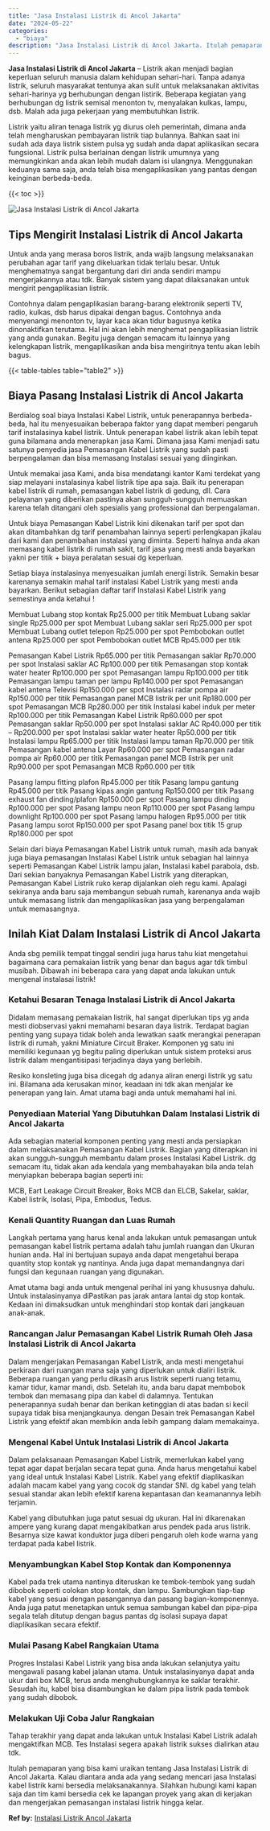 ```yaml
---
title: "Jasa Instalasi Listrik di Ancol Jakarta"
date: "2024-05-22"
categories: 
  - "biaya"
description: "Jasa Instalasi Listrik di Ancol Jakarta. Itulah pemaparan yang bisa kami uraikan tentang Jasa Instalasi Listrik di Ancol Jakarta. Kalau diantara anda ada yan..."
---
```


**Jasa Instalasi Listrik di Ancol Jakarta** – Listrik akan menjadi bagian keperluan seluruh manusia dalam kehidupan sehari-hari. Tanpa adanya listrik, seluruh masyarakat tentunya akan sulit untuk melaksanakan aktivitas sehari-harinya yg berhubungan dengan listirik. Beberapa kegiatan yang berhubungan dg listrik semisal menonton tv, menyalakan kulkas, lampu, dsb. Malah ada juga pekerjaan yang membutuhkan listrik.

Listrik yaitu aliran tenaga listrik yg diurus oleh pemerintah, dimana anda telah mengharuskan pembayaran listrik tiap bulannya. Bahkan saat ini sudah ada daya listrik sistem pulsa yg sudah anda dapat aplikasikan secara fungsional. Listrik pulsa berlainan dengan listrik umumnya yang memungkinkan anda akan lebih mudah dalam isi ulangnya. Menggunakan keduanya sama saja, anda telah bisa mengaplikasikan yang pantas dengan keinginan berbeda-beda.

{{< toc >}}

![Jasa Instalasi Listrik di Ancol Jakarta](/images/instalasi-listrik-murah04.png)

## Tips Mengirit Instalasi Listrik di Ancol Jakarta

Untuk anda yang merasa boros listrik, anda wajib langsung melaksanakan perubahan agar tarif yang dikeluarkan tidak terlalu besar. Untuk menghematnya sangat bergantung dari diri anda sendiri mampu mengerjakannya atau tdk. Banyak sistem yang dapat dilaksanakan untuk mengirit pengaplikasian listrik.

Contohnya dalam pengaplikasian barang-barang elektronik seperti TV, radio, kulkas, dsb harus dipakai dengan bagus. Contohnya anda menyenangi menonton tv, layar kaca akan tidur bagusnya ketika dinonaktifkan terutama. Hal ini akan lebih menghemat pengaplikasian listrik yang anda gunakan. Begitu juga dengan semacam itu lainnya yang kelengkapan listrik, mengaplikasikan anda bisa mengiritnya tentu akan lebih bagus.

{{< table-tables table="table2" >}}

## Biaya Pasang Instalasi Listrik di Ancol Jakarta

Berdialog soal biaya Instalasi Kabel Listrik, untuk penerapannya berbeda-beda, hal itu menyesuaikan beberapa faktor yang dapat memberi pengaruh tarif instalasinya kabel listrik. Untuk penerapan kabel listrik akan lebih tepat guna bilamana anda menerapkan jasa Kami. Dimana jasa Kami menjadi satu satunya penyedia jasa Pemasangan Kabel Listrik yang sudah pasti berpengalaman dan bisa memasang Instalasi sesuai yang diinginkan.

Untuk memakai jasa Kami, anda bisa mendatangi kantor Kami terdekat yang siap melayani instalasinya kabel listrik tipe apa saja. Baik itu penerapan kabel listrik di rumah, pemasangan kabel listrik di gedung, dll. Cara pelayanan yang diberikan pastinya akan sungguh-sungguh memuaskan karena telah ditangani oleh spesialis yang professional dan berpengalaman.

Untuk biaya Pemasangan Kabel Listrik kini dikenakan tarif per spot dan akan ditambahkan dg tarif penambahan lainnya seperti perlengkapan jikalau dari kami dan penambahan instalasi yang diminta. Seperti halnya anda akan memasang kabel listrik di rumah sakit, tarif jasa yang mesti anda bayarkan yakni per titik + biaya peralatan sesuai dg keperluan.

Setiap biaya instalasinya menyesuaikan jumlah energi listrik. Semakin besar karenanya semakin mahal tarif instalasi Kabel Listrik yang mesti anda bayarkan. Berikut sebagian daftar tarif Instalasi Kabel Listrik yang semestinya anda ketahui !

Membuat Lubang stop kontak Rp25.000 per titik Membuat Lubang saklar single Rp25.000 per spot Membuat Lubang saklar seri Rp25.000 per spot Membuat Lubang outlet telepon Rp25.000 per spot Pembobokan outlet antena Rp25.000 per spot Pembobokan outlet MCB Rp45.000 per titik

Pemasangan Kabel Listrik Rp65.000 per titik Pemasangan saklar Rp70.000 per spot Instalasi saklar AC Rp100.000 per titik Pemasangan stop kontak water heater Rp100.000 per spot Pemasangan lampu Rp100.000 per titik Pemasangan lampu taman per lampu Rp140.000 per spot Pemasangan kabel antena Televisi Rp150.000 per spot Instalasi radar pompa air Rp150.000 per titik Pemasangan panel MCB listrik per unit Rp180.000 per spot Pemasangan MCB Rp280.000 per titik Instalasi kabel induk per meter Rp100.000 per titik Pemasangan Kabel Listrik Rp60.000 per spot Pemasangan saklar Rp50.000 per spot Instalasi saklar AC Rp40.000 per titik – Rp200.000 per spot Instalasi saklar water heater Rp50.000 per titik Instalasi lampu Rp65.000 per titik Instalasi lampu taman Rp70.000 per titik Pemasangan kabel antena Layar Rp60.000 per spot Pemasangan radar pompa air Rp60.000 per titik Pemasangan panel MCB listrik per unit Rp90.000 per spot Pemasangan MCB Rp60.000 per titik

Pasang lampu fitting plafon Rp45.000 per titik Pasang lampu gantung Rp45.000 per titik Pasang kipas angin gantung Rp150.000 per titik Pasang exhaust fan dinding/plafon Rp150.000 per spot Pasang lampu dinding Rp100.000 per spot Pasang lampu neon Rp110.000 per spot Pasang lampu downlight Rp100.000 per spot Pasang lampu halogen Rp95.000 per titik Pasang lampu sorot Rp150.000 per spot Pasang panel box titik 15 grup Rp180.000 per spot

Selain dari biaya Pemasangan Kabel Listrik untuk rumah, masih ada banyak juga biaya pemasangan Instalasi Kabel Listrik untuk sebagian hal lainnya seperti Pemasangan Kabel Listrik lampu jalan, Instalasi kabel parabola, dsb. Dari sekian banyaknya Pemasangan Kabel Listrik yang diterapkan, Pemasangan Kabel Listrik ruko kerap dijalankan oleh regu kami. Apalagi sekiranya anda baru saja membangun sebuah rumah, karenanya anda wajib untuk memasang listrik dan mengaplikasikan jasa yang berpengalaman untuk memasangnya.

## Inilah Kiat Dalam Instalasi Listrik di Ancol Jakarta


Anda sbg pemilik tempat tinggal sendiri juga harus tahu kiat mengetahui bagaimana cara pemakaian listrik yang benar dan bagus agar tdk timbul musibah. Dibawah ini beberapa cara yang dapat anda lakukan untuk mengenal instalasai listrik!

### Ketahui Besaran Tenaga Instalasi Listrik di Ancol Jakarta

Didalam memasang pemakaian listrik, hal sangat diperlukan tips yg anda mesti diobservasi yakni memahami besaran daya listrik. Terdapat bagian penting yang supaya tidak boleh anda lewatkan saatk merangkai penerapan listrik di rumah, yakni Miniature Circuit Braker. Komponen yg satu ini memiliki kegunaan yg begitu paling diperlukan untuk sistem proteksi arus listrik dalam mengantisipasi terjadinya daya yang berlebih.

Resiko konsleting juga bisa dicegah dg adanya aliran energi listrik yg satu ini. Bilamana ada kerusakan minor, keadaan ini tdk akan menjalar ke penerapan yang lain. Amat utama bagi anda untuk memahami hal ini.

### Penyediaan Material Yang Dibutuhkan Dalam Instalasi Listrik di Ancol Jakarta

Ada sebagian material komponen penting yang mesti anda persiapkan dalam melaksanakan Pemasangan Kabel Listrik. Bagian yang diterapkan ini akan sungguh-sungguh membantu dalam proses Instalasi Kabel Listrik. dg semacam itu, tidak akan ada kendala yang membahayakan bila anda telah menyiapkan beberapa bagian seperti ini:

MCB, Eart Leakage Circuit Breaker, Boks MCB dan ELCB, Sakelar, saklar, Kabel listrik, Isolasi, Pipa, Embodus, Tedus.

### Kenali Quantity Ruangan dan Luas Rumah

Langkah pertama yang harus kenal anda lakukan untuk pemasangan untuk pemasangan kabel listrik pertama adalah tahu jumlah ruangan dan Ukuran hunian anda. Hal ini bertujuan supaya anda dapat mengetahui berapa quantity stop kontak yg nantinya. Anda juga dapat memandangnya dari fungsi dan kegunaan ruangan yang digunakan.

Amat utama bagi anda untuk mengenal perihal ini yang khususnya dahulu. Untuk instalasinyanya diPastikan pas jarak antara lantai dg stop kontak. Kedaan ini dimaksudkan untuk menghindari stop kontak dari jangkauan anak-anak.

### Rancangan Jalur Pemasangan Kabel Listrik Rumah Oleh Jasa Instalasi Listrik di Ancol Jakarta

Dalam mengerjakan Pemasangan Kabel Listrik, anda mesti mengetahui perkiraan dari ruangan mana saja yang diperlukan untuk dialiri listrik. Beberapa ruangan yang perlu dikasih arus listrik seperti ruang tetamu, kamar tidur, kamar mandi, dsb. Setelah itu, anda baru dapat membobok tembok dan memasang pipa dan kabel di dalamnya. Tentukan penerapannya sudah benar dan berikan ketinggian di atas badan si kecil supaya tidak bisa menjangkaunya. dengan Desain trek Pemasangan Kabel Listrik yang efektif akan membikin anda lebih gampang dalam memakainya.

### Mengenal Kabel Untuk Instalasi Listrik di Ancol Jakarta

Dalam pelaksanaan Pemasangan Kabel Listrik, memerlukan kabel yang tepat agar dapat berjalan secara tepat guna. Anda harus mengetahui kabel yang ideal untuk Instalasi Kabel Listrik. Kabel yang efektif diaplikasikan adalah macam kabel yang yang cocok dg standar SNI. dg kabel yang telah sesuai standar akan lebih efektif karena kepantasan dan keamanannya lebih terjamin.

Kabel yang dibutuhkan juga patut sesuai dg ukuran. Hal ini dikarenakan ampere yang kurang dapat mengakibatkan arus pendek pada arus listrik. Besarnya size kawat konduktor juga diberi pengaruh oleh kode warna yang terdapat pada kabel listrik.

### Menyambungkan Kabel Stop Kontak dan Komponennya

Kabel pada trek utama nantinya diteruskan ke tembok-tembok yang sudah dibobok seperti colokan stop kontak, dan lampu. Sambungkan tiap-tiap kabel yang sesuai dengan pasangannya dan pasang bagian-komponennya. Anda juga patut menetapkan untuk semua sambungan kabel dan pipa-pipa segala telah ditutup dengan bagus pantas dg isolasi supaya dapat diaplikasikan secara efektif.

### Mulai Pasang Kabel Rangkaian Utama

Progres Instalasi Kabel Listrik yang bisa anda lakukan selanjutya yaitu mengawali pasang kabel jalanan utama. Untuk instalasinyanya dapat anda ukur dari box MCB, terus anda menghubungkannya ke saklar terakhir. Sesudah itu, kabel bisa disambungkan ke dalam pipa listrik pada tembok yang sudah dibobok.

### Melakukan Uji Coba Jalur Rangkaian

Tahap terakhir yang dapat anda lakukan untuk Instalasi Kabel Listrik adalah mengaktifkan MCB. Tes Instalasi segera apakah listrik sukses dialirkan atau tdk.

Itulah pemaparan yang bisa kami uraikan tentang Jasa Instalasi Listrik di Ancol Jakarta. Kalau diantara anda ada yang sedang mencari jasa Instalasi kabel listrik kami bersedia melaksanakannya. Silahkan hubungi kami kapan saja dan tim kami bersedia cek ke lapangan proyek yang akan di kerjakan dan mengerjakan pemasangan instalasi listrik hingga kelar.

**Ref by:** [Instalasi Listrik Ancol Jakarta](https://id.wikipedia.org/wiki/Instalasi)
